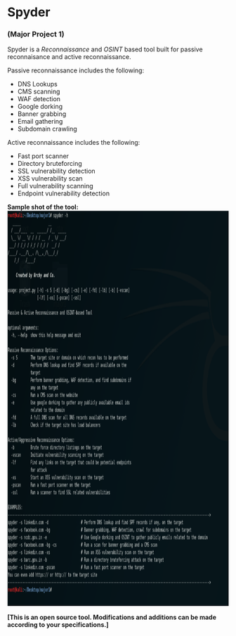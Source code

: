 # Spyder
### (Major Project 1)

Spyder is a *Reconnaissance* and *OSINT* based tool built for passive reconnaisance and active reconnaissance.

Passive reconnaissance includes the following:
- DNS Lookups
- CMS scanning
- WAF detection
- Google dorking
- Banner grabbing
- Email gathering
- Subdomain crawling

Active reconnaissance includes the following:
- Fast port scanner
- Directory bruteforcing
- SSL vulnerability detection
- XSS vulnerability scan
- Full vulnerability scanning
- Endpoint vulnerability detection

**Sample shot of the tool:**
<img width="1100" height="900" src="https://github.com/Murali1999/Spyder/blob/master/mainpage.png">

**[This is an open source tool. Modifications and additions can be made according to your specifications.]**
